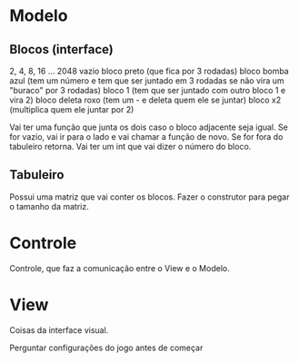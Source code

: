 # Modelo
## Blocos (interface)
2, 4, 8, 16 ... 2048
vazio
bloco preto (que fica por 3 rodadas)
bloco bomba azul (tem um número e tem que ser juntado em 3 rodadas se não vira um "buraco" por 3 rodadas)
bloco 1 (tem que ser juntado com outro bloco 1 e vira 2)
bloco deleta roxo (tem um - e deleta quem ele se juntar)
bloco x2 (multiplica quem ele juntar por 2)

Vai ter uma função que junta os dois caso o bloco adjacente seja igual. Se for vazio, vai ir para o lado e vai chamar a função de novo. Se for fora do tabuleiro retorna.
Vai ter um int que vai dizer o número do bloco.

## Tabuleiro 
Possui uma matriz que vai conter os blocos.
Fazer o construtor para pegar o tamanho da matriz.


# Controle
Controle, que faz a comunicação entre o View e o Modelo.

# View
Coisas da interface visual.

Perguntar configurações do jogo antes de começar